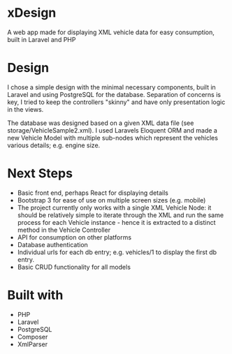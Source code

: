 # xDesign

A web app made for displaying XML vehicle data for easy consumption, built in Laravel and PHP

# Design
I chose a simple design with the minimal necessary components, built in Laravel and using PostgreSQL for the database. Separation of concerns is key, I tried to keep the controllers "skinny" and have only presentation logic in the views.

The database was designed based on a given XML data file (see storage/VehicleSample2.xml). I used Laravels Eloquent ORM and made a new Vehicle Model with multiple sub-nodes which represent the vehicles various details; e.g. engine size.

# Next Steps
- Basic front end, perhaps React for displaying details
- Bootstrap 3 for ease of use on multiple screen sizes (e.g. mobile)
- The project currently only works with a single XML Vehicle Node: it should be relatively simple to iterate through the XML and run the same process for each Vehicle instance - hence it is extracted to a distinct method in the Vehicle Controller
- API for consumption on other platforms
- Database authentication
- Individual urls for each db entry; e.g. vehicles/1 to display the first db entry.
- Basic CRUD functionality for all models

# Built with

- PHP
- Laravel
- PostgreSQL
- Composer
- XmlParser
